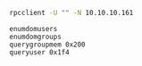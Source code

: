 ```bash
rpcclient -U "" -N 10.10.10.161
```

```
enumdomusers
enumdomgroups
querygroupmem 0x200
queryuser 0x1f4
```
